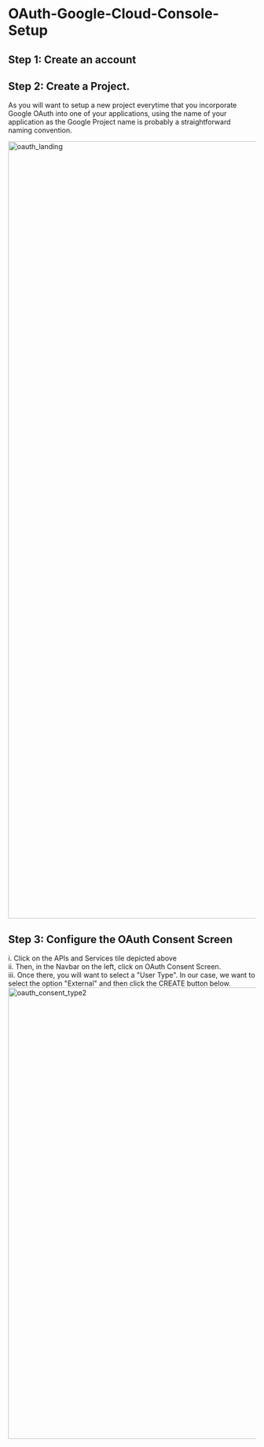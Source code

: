# OAuth-Google-Cloud-Console-Setup

## Step 1: Create an account

## Step 2: Create a Project.
As you will want to setup a new project everytime that you incorporate Google OAuth into one of your applications, using the name of your application as the Google Project name is probably a straightforward naming convention.

<img width="1577" alt="oauth_landing" src="https://github.com/bkieselEducational/OAuth-Google-Cloud-Console-Setup/assets/131717897/4e40366f-76e0-40cd-9703-3d7cea9ed920">


## Step 3: Configure the OAuth Consent Screen
i. Click on the APIs and Services tile depicted above<br>
ii. Then, in the Navbar on the left, click on OAuth Consent Screen.<br>
iii. Once there, you will want to select a "User Type". In our case, we want to select the option "External" and then click the CREATE button below.<br>
<img width="916" alt="oauth_consent_type2" src="https://github.com/bkieselEducational/OAuth-Google-Cloud-Console-Setup/assets/131717897/58a2f6e0-c4c2-407d-bf68-eb4ecbdaed0b">
